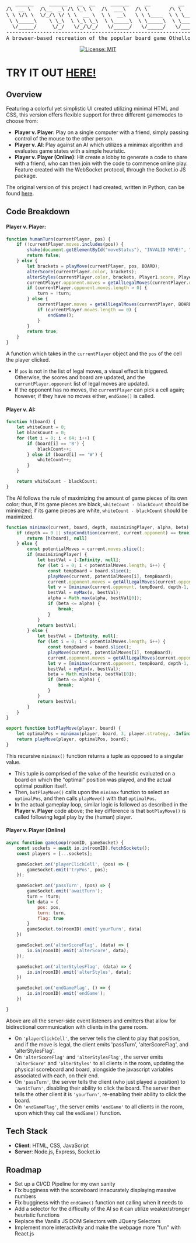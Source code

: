 <div align=center>
<pre>
   ______     ______   __  __     ______     __         __         ______    
/\  __ \   /\__  _\ /\ \_\ \   /\  ___\   /\ \       /\ \       /\  __ \   
\ \ \/\ \  \/_/\ \/ \ \  __ \  \ \  __\   \ \ \____  \ \ \____  \ \ \/\ \  
 \ \_____\    \ \_\  \ \_\ \_\  \ \_____\  \ \_____\  \ \_____\  \ \_____\ 
  \/_____/     \/_/   \/_/\/_/   \/_____/   \/_____/   \/_____/   \/_____/ 
--------------------------------------------------------------------------
A browser-based recreation of the popular board game Othello. 
</pre>
   
[![License: MIT](https://img.shields.io/badge/License-MIT-yellow.svg)](https://opensource.org/licenses/MIT)
</div>

# TRY IT OUT [HERE!](http://104.248.225.13/) #

## Overview ##
Featuring a colorful yet simplistic UI created utilizing minimal HTML and CSS, this version offers flexible support for three different gamemodes to choose from:

- **Player v. Player**: Play on a single computer with a friend, simply passing control of the mouse to the other person.
- **Player v. AI**: Play against an AI which utilizes a minimax algorithm and evaluates game states with a simple heuristic.
- **Player v. Player (Online)**: Hit create a lobby to generate a code to share with a friend, who can then join with the code to commence online play. Feature created with the WebSocket protocol, through the Socket.io JS package.

The original version of this project I had created, written in Python, can be found [here](https://github.com/ishanc312/othelloWithBot).

## Code Breakdown ##
#### Player v. Player: ####
```javascript 
function humanTurn(currentPlayer, pos) {
    if (!currentPlayer.moves.includes(pos)) {
        shake(document.getElementById("moveStatus"), "INVALID MOVE!", "CLICK A SQUARE!");
        return false;
    } else {
        let brackets = playMove(currentPlayer, pos, BOARD);
        alterScore(currentPlayer.color, brackets);
        alterStyles(currentPlayer.color, brackets, Player1.score, Player2.score);
        currentPlayer.opponent.moves = getAllLegalMoves(currentPlayer.opponent, BOARD);
        if (currentPlayer.opponent.moves.length > 0) {
            turn = !turn;
        } else {
            currentPlayer.moves = getAllLegalMoves(currentPlayer, BOARD);
            if (currentPlayer.moves.length == 0) {
                endGame();
            }
        }
        return true;
    }
}
```
A function which takes in the `currentPlayer` object and the `pos` of the cell the player clicked. 
- If `pos` is not in the list of legal moves, a visual effect is triggered. Otherwise, the scores and board are updated, and the `currentPlayer.opponent` list of legal moves are updated.
- If the opponent has no moves, the `currentPlayer` can pick a cell again; however, if they have no moves either, `endGame()` is called. 

#### Player v. AI: ####
```javascript
function h(board) {
    let whiteCount = 0;
    let blackCount = 0;
    for (let i = 0; i < 64; i++) {
        if (board[i] == 'B') {
            blackCount++;
        } else if (board[i] == 'W') {
            whiteCount++;
        }
    }

    return whiteCount - blackCount;
}
```
The AI follows the rule of maximizing the amount of game pieces of its own color; thus, if its game pieces are black, `whiteCount - blackCount` should be minimized; if its game pieces are white, `whiteCount - blackCount` should be maximized.

```javascript
function minimax(current, board, depth, maximizingPlayer, alpha, beta) {
    if (depth == 0 || stopCondition(current, current.opponent) == true) {
        return [h(board), null]
    } else {
        const potentialMoves = current.moves.slice();
        if (maximizingPlayer) {
            let bestVal = [-Infinity, null];
            for (let i = 0; i < potentialMoves.length; i++) {
                const tempBoard = board.slice();
                playMove(current, potentialMoves[i], tempBoard);
                current.opponent.moves = getAllLegalMoves(current.opponent, tempBoard);
                let v = [minimax(current.opponent, tempBoard, depth-1, false, alpha, beta)[0], potentialMoves[i]];
                bestVal = myMax(v, bestVal);
                alpha = Math.max(alpha, bestVal[0]);
                if (beta <= alpha) {
                    break;
                }
            }
            return bestVal;
        } else {
            let bestVal = [Infinity, null];
            for (let i = 0; i < potentialMoves.length; i++) {
                const tempBoard = board.slice();
                playMove(current, potentialMoves[i], tempBoard);
                current.opponent.moves = getAllLegalMoves(current.opponent, tempBoard);
                let v = [minimax(current.opponent, tempBoard, depth-1, true, alpha, beta)[0], potentialMoves[i]];
                bestVal = myMin(v, bestVal);
                beta = Math.min(beta, bestVal[0]);
                if (beta <= alpha) {
                    break;
                }
            }
            return bestVal;
        }
    }
}

export function botPlayMove(player, board) {
    let optimalPos = minimax(player, board, 3, player.strategy, -Infinity, Infinity)[1];
    return playMove(player, optimalPos, board);
}
```
This recursive `minimax()` function returns a tuple as opposed to a singular value.
- This tuple is comprised of the value of the heuristic evaluated on a board on which the "optimal" position was played, and the actual optimal position itself.
- Then, `botPlayMove()` calls upon the `minimax` function to select an `optimalPos`, and then calls `playMove()` with that `optimalPos`.
- In the actual gameplay loop, similar logic is followed as described in the **Player v. Player** code above; the key difference is that `botPlayMove()` is called following legal play by the (human) player. 

#### Player v. Player (Online) ####
```javascript
async function gameLoop(roomID, gameSocket) {
    const sockets = await io.in(roomID).fetchSockets();
    const players = [...sockets];

    gameSocket.on('playerClickCell', (pos) => {
        gameSocket.emit('tryPos', pos);
    });

    gameSocket.on('passTurn', (pos) => {
        gameSocket.emit('awaitTurn');
        turn = !turn;
        let data = {
            pos: pos,
            turn: turn,
            flag: true
        }
        gameSocket.to(roomID).emit('yourTurn', data)
    })

    gameSocket.on('alterScoreFlag', (data) => {
        io.in(roomID).emit('alterScore', data);
    });

    gameSocket.on('alterStylesFlag', (data) => {
        io.in(roomID).emit('alterStyles', data);
    })

    gameSocket.on('endGameFlag', () => {
        io.in(roomID).emit('endGame');
    })

}
```
Above are all the server-side event listeners and emitters that allow for bidirectional communication with clients in the game room.
- On `'playerClickCell'`, the server tells the client to play that position, and if the move is legal, the client emits 'passTurn', 'alterScoreFlag', and 'alterStylesFlag'.
- On `'alterScoreFlag'` and `'alterStylesFlag'`, the server emits `'alterScore'` and `'alterStyles'` to all clients in the room, updating the physical scoreboard and board, alongside the javascript variables associated with each, on their end.
- On `'passTurn'`, the server tells the client (who just played a position) to `'awaitTurn'`, disabling their ability to click the board. The server then tells the other client it is `'yourTurn'`, re-enabling their ability to click the board.
- On `'endGameFlag'`, the server emits `'endGame'` to all clients in the room, upon which they call the `endGame()` function.

## Tech Stack
- **Client**: HTML, CSS, JavaScript
- **Server**: Node.js, Express, Socket.io 

## Roadmap ##
- Set up a CI/CD Pipeline for my own sanity 
- Fix bugginess with the scoreboard innacurately displaying massive numbers 
- Fix bugginess with the `endGame()` function not calling when it needs to
- Add a selector for the difficulty of the AI so it can utilize weaker/stronger heuristic functions
- Replace the Vanilla JS DOM Selectors with JQuery Selectors 
- Implement more interactivity and make the webpage more "fun" with React.js 
